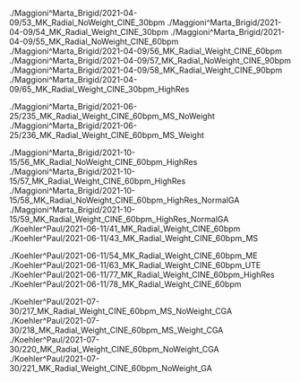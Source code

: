 ./Maggioni^Marta_Brigid/2021-04-09/53_MK_Radial_NoWeight_CINE_30bpm
./Maggioni^Marta_Brigid/2021-04-09/54_MK_Radial_Weight_CINE_30bpm
./Maggioni^Marta_Brigid/2021-04-09/55_MK_Radial_NoWeight_CINE_60bpm
./Maggioni^Marta_Brigid/2021-04-09/56_MK_Radial_Weight_CINE_60bpm
./Maggioni^Marta_Brigid/2021-04-09/57_MK_Radial_NoWeight_CINE_90bpm
./Maggioni^Marta_Brigid/2021-04-09/58_MK_Radial_Weight_CINE_90bpm
./Maggioni^Marta_Brigid/2021-04-09/65_MK_Radial_Weight_CINE_30bpm_HighRes

./Maggioni^Marta_Brigid/2021-06-25/235_MK_Radial_Weight_CINE_60bpm_MS_NoWeight
./Maggioni^Marta_Brigid/2021-06-25/236_MK_Radial_Weight_CINE_60bpm_MS_Weight

./Maggioni^Marta_Brigid/2021-10-15/56_MK_Radial_NoWeight_CINE_60bpm_HighRes
./Maggioni^Marta_Brigid/2021-10-15/57_MK_Radial_Weight_CINE_60bpm_HighRes
./Maggioni^Marta_Brigid/2021-10-15/58_MK_Radial_NoWeight_CINE_60bpm_HighRes_NormalGA
./Maggioni^Marta_Brigid/2021-10-15/59_MK_Radial_Weight_CINE_60bpm_HighRes_NormalGA
./Koehler^Paul/2021-06-11/41_MK_Radial_Weight_CINE_60bpm
./Koehler^Paul/2021-06-11/43_MK_Radial_Weight_CINE_60bpm_MS

./Koehler^Paul/2021-06-11/54_MK_Radial_Weight_CINE_60bpm_ME
./Koehler^Paul/2021-06-11/63_MK_Radial_Weight_CINE_60bpm_UTE
./Koehler^Paul/2021-06-11/77_MK_Radial_Weight_CINE_60bpm_HighRes
./Koehler^Paul/2021-06-11/78_MK_Radial_Weight_CINE_60bpm

./Koehler^Paul/2021-07-30/217_MK_Radial_Weight_CINE_60bpm_MS_NoWeight_CGA
./Koehler^Paul/2021-07-30/218_MK_Radial_Weight_CINE_60bpm_MS_Weight_CGA
./Koehler^Paul/2021-07-30/220_MK_Radial_Weight_CINE_60bpm_NoWeight_CGA
./Koehler^Paul/2021-07-30/221_MK_Radial_Weight_CINE_60bpm_NoWeight_GA

